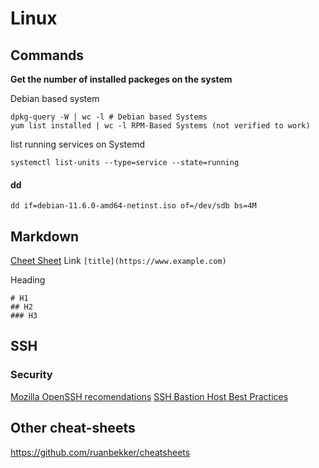 # Linux 

## Commands
**Get the number of installed packeges on the system**

Debian based system
```
dpkg-query -W | wc -l # Debian based Systems
yum list installed | wc -l RPM-Based Systems (not verified to work)
``` 

list running services on Systemd
```
systemctl list-units --type=service --state=running 
```

#### dd
```
dd if=debian-11.6.0-amd64-netinst.iso of=/dev/sdb bs=4M
```
## Markdown
[Cheet Sheet](https://www.markdownguide.org/cheat-sheet/)
Link
` [title](https://www.example.com) `

Heading 	
```
# H1
## H2
### H3
```

## SSH
### Security
[Mozilla OpenSSH recomendations](https://infosec.mozilla.org/guidelines/openssh)
[SSH Bastion Host Best Practices](https://goteleport.com/blog/security-hardening-ssh-bastion-best-practices/)

## Other cheat-sheets
https://github.com/ruanbekker/cheatsheets
